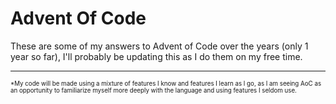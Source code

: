 # Advent Of Code
These are some of my answers to Advent of Code over the years (only 1 year so far), I'll probably be updating this as I do them on my free time.
- - -
<sub><sup>*My code will be made using a mixture of features I know and features I learn as I go, as I am seeing AoC as an opportunity to familiarize myself more deeply with the language and using features I seldom use.</sup></sub>

